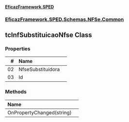 #### [EficazFramework.SPED](EficazFrameworkSPED.md 'EficazFramework SPED')
### [EficazFramework.SPED.Schemas.NFSe.Common](EficazFramework.SPED.Schemas.NFSe.Common.md 'EficazFramework.SPED.Schemas.NFSe.Common')

## tcInfSubstituicaoNfse Class
### Properties

| # | Name | |
| ---: | :--- | :--- |
| 02 | NfseSubstituidora |  |
| 03 | Id |  |
### Methods

| Name | |
| :--- | :--- |
| OnPropertyChanged(string) |  |
